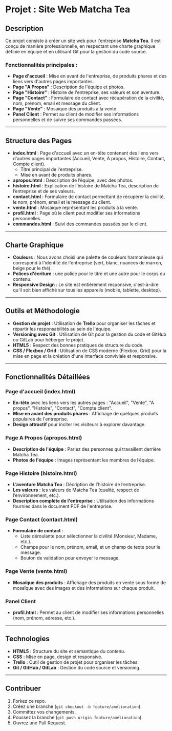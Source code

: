# Projet : Site Web Matcha Tea

## Description

Ce projet consiste à créer un site web pour l'entreprise **Matcha Tea**. Il est conçu de manière professionnelle, en respectant une charte graphique définie en équipe et en utilisant Git pour la gestion du code source.

### Fonctionnalités principales :
- **Page d'accueil** : Mise en avant de l'entreprise, de produits phares et des liens vers d'autres pages importantes.
- **Page "A Propos"** : Description de l'équipe et photos.
- **Page "Histoire"** : Histoire de l'entreprise, ses valeurs et son aventure.
- **Page "Contact"** : Formulaire de contact avec récupération de la civilité, nom, prénom, email et message du client.
- **Page "Vente"** : Mosaïque des produits à la vente.
- **Panel Client** : Permet au client de modifier ses informations personnelles et de suivre ses commandes passées.

---

## Structure des Pages
- **index.html** : Page d'accueil avec un en-tête contenant des liens vers d'autres pages importantes (Accueil, Vente, A propos, Histoire, Contact, Compte client).
  - Titre principal de l'entreprise.
  - Mise en avant de produits phares.
- **apropos.html** : Description de l’équipe, avec des photos.
- **histoire.html** : Explication de l’histoire de Matcha Tea, description de l’entreprise et de ses valeurs.
- **contact.html** : Formulaire de contact permettant de récupérer la civilité, le nom, prénom, email et le message du client.
- **vente.html** : Mosaïque représentant les produits à la vente.
- **profil.html** : Page où le client peut modifier ses informations personnelles.
- **commandes.html** : Suivi des commandes passées par le client.

---

## Charte Graphique
- **Couleurs** : Nous avons choisi une palette de couleurs harmonieuse qui correspond à l'identité de l'entreprise (vert, blanc, nuances de marron, beige pour le thé).
- **Polices d'écriture** : une police pour le titre et une autre pour le corps du contenu.
- **Responsive Design** : Le site est entièrement responsive, c'est-à-dire qu'il soit bien affiché sur tous les appareils (mobile, tablette, desktop).

---

## Outils et Méthodologie
- **Gestion de projet** : Utilisation de **Trello** pour organiser les tâches et répartir les responsabilités au sein de l'équipe.
- **Versioning avec Git** : Utilisation de Git pour la gestion du code et GitHub ou GitLab pour héberger le projet.
- **HTML5** : Respect des bonnes pratiques de structure du code.
- **CSS / Flexbox / Grid** : Utilisation de CSS moderne (Flexbox, Grid) pour la mise en page et la création d'une interface conviviale et responsive.

---

## Fonctionnalités Détaillées

### Page d'accueil (index.html)
- **En-tête** avec les liens vers les autres pages : "Accueil", "Vente", "A propos", "Histoire", "Contact", "Compte client".
- **Mise en avant des produits phares** : Affichage de quelques produits populaires de l'entreprise.
- **Design attractif** pour inciter les visiteurs à explorer davantage.

### Page A Propos (apropos.html)
- **Description de l'équipe** : Parlez des personnes qui travaillent derrière Matcha Tea.
- **Photos de l'équipe** : Images représentant les membres de l’équipe.

### Page Histoire (histoire.html)
- **L’aventure Matcha Tea** : Décription de l’histoire de l’entreprise.
- **Les valeurs** : les valeurs de Matcha Tea (qualité, respect de l’environnement, etc.).
- **Description complète de l'entreprise** : Utilisation des informations fournies dans le document PDF de l'entreprise.

### Page Contact (contact.html)
- **Formulaire de contact** : 
  - Liste déroulante pour sélectionner la civilité (Monsieur, Madame, etc.).
  - Champs pour le nom, prénom, email, et un champ de texte pour le message.
  - Bouton de validation pour envoyer le message.

### Page Vente (vente.html)
- **Mosaïque des produits** : Affichage des produits en vente sous forme de mosaïque avec des images et des informations sur chaque produit.

### Panel Client
- **profil.html** : Permet au client de modifier ses informations personnelles (nom, prénom, adresse, etc.).

---

## Technologies
- **HTML5** : Structure du site et sémantique du contenu.
- **CSS** : Mise en page, design et responsive.
- **Trello** : Outil de gestion de projet pour organiser les tâches.
- **Git / GitHub / GitLab** : Gestion du code source et versioning.

---

## Contribuer
1. Forkez ce repo.
2. Créez une branche (`git checkout -b feature/amélioration`).
3. Committez vos changements.
4. Poussez la branche (`git push origin feature/amélioration`).
5. Ouvrez une Pull Request.

